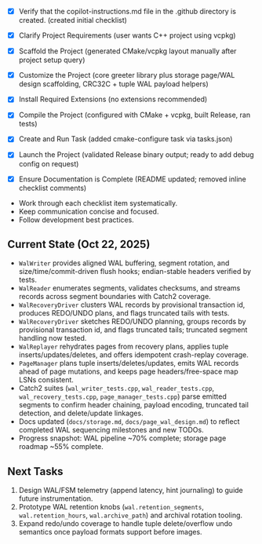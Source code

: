  - [x] Verify that the copilot-instructions.md file in the .github directory is created. (created initial checklist)

 - [x] Clarify Project Requirements (user wants C++ project using vcpkg)

 - [x] Scaffold the Project (generated CMake/vcpkg layout manually after project setup query)

 - [x] Customize the Project (core greeter library plus storage page/WAL design scaffolding, CRC32C + tuple WAL payload helpers)

 - [x] Install Required Extensions (no extensions recommended)

 - [x] Compile the Project (configured with CMake + vcpkg, built Release, ran tests)

 - [x] Create and Run Task (added cmake-configure task via tasks.json)

 - [x] Launch the Project (validated Release binary output; ready to add debug config on request)

- [x] Ensure Documentation is Complete (README updated; removed inline checklist comments)
- Work through each checklist item systematically.
- Keep communication concise and focused.
- Follow development best practices.

## Current State (Oct 22, 2025)
- `WalWriter` provides aligned WAL buffering, segment rotation, and size/time/commit-driven flush hooks; endian-stable headers verified by tests.
- `WalReader` enumerates segments, validates checksums, and streams records across segment boundaries with Catch2 coverage.
- `WalRecoveryDriver` clusters WAL records by provisional transaction id, produces REDO/UNDO plans, and flags truncated tails with tests.
- `WalRecoveryDriver` sketches REDO/UNDO planning, groups records by provisional transaction id, and flags truncated tails; truncated segment handling now tested.
- `WalReplayer` rehydrates pages from recovery plans, applies tuple inserts/updates/deletes, and offers idempotent crash-replay coverage.
- `PageManager` plans tuple inserts/deletes/updates, emits WAL records ahead of page mutations, and keeps page headers/free-space map LSNs consistent.
- Catch2 suites (`wal_writer_tests.cpp`, `wal_reader_tests.cpp`, `wal_recovery_tests.cpp`, `page_manager_tests.cpp`) parse emitted segments to confirm header chaining, payload encoding, truncated tail detection, and delete/update linkages.
- Docs updated (`docs/storage.md`, `docs/page_wal_design.md`) to reflect completed WAL sequencing milestones and new TODOs.
- Progress snapshot: WAL pipeline ~70% complete; storage page roadmap ~55% complete.

## Next Tasks
1. Design WAL/FSM telemetry (append latency, hint journaling) to guide future instrumentation.
2. Prototype WAL retention knobs (`wal.retention_segments`, `wal.retention_hours`, `wal.archive_path`) and archival rotation tooling.
3. Expand redo/undo coverage to handle tuple delete/overflow undo semantics once payload formats support before images.
